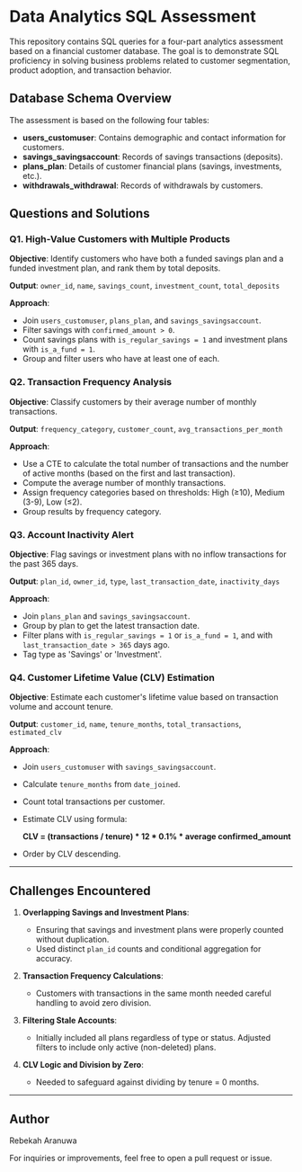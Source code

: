 # Data Analytics SQL Assessment

This repository contains SQL queries for a four-part analytics assessment based on a financial customer database. The goal is to demonstrate SQL proficiency in solving business problems related to customer segmentation, product adoption, and transaction behavior.

## Database Schema Overview

The assessment is based on the following four tables:

* **users\_customuser**: Contains demographic and contact information for customers.
* **savings\_savingsaccount**: Records of savings transactions (deposits).
* **plans\_plan**: Details of customer financial plans (savings, investments, etc.).
* **withdrawals\_withdrawal**: Records of withdrawals by customers.

## Questions and Solutions

### Q1. High-Value Customers with Multiple Products

**Objective**: Identify customers who have both a funded savings plan and a funded investment plan, and rank them by total deposits.

**Output**: `owner_id`, `name`, `savings_count`, `investment_count`, `total_deposits`

**Approach**:

* Join `users_customuser`, `plans_plan`, and `savings_savingsaccount`.
* Filter savings with `confirmed_amount > 0`.
* Count savings plans with `is_regular_savings = 1` and investment plans with `is_a_fund = 1`.
* Group and filter users who have at least one of each.

### Q2. Transaction Frequency Analysis

**Objective**: Classify customers by their average number of monthly transactions.

**Output**: `frequency_category`, `customer_count`, `avg_transactions_per_month`

**Approach**:

* Use a CTE to calculate the total number of transactions and the number of active months (based on the first and last transaction).
* Compute the average number of monthly transactions.
* Assign frequency categories based on thresholds: High (≥10), Medium (3-9), Low (≤2).
* Group results by frequency category.

### Q3. Account Inactivity Alert

**Objective**: Flag savings or investment plans with no inflow transactions for the past 365 days.

**Output**: `plan_id`, `owner_id`, `type`, `last_transaction_date`, `inactivity_days`

**Approach**:

* Join `plans_plan` and `savings_savingsaccount`.
* Group by plan to get the latest transaction date.
* Filter plans with `is_regular_savings = 1` or `is_a_fund = 1`, and with `last_transaction_date > 365` days ago.
* Tag type as 'Savings' or 'Investment'.

### Q4. Customer Lifetime Value (CLV) Estimation

**Objective**: Estimate each customer's lifetime value based on transaction volume and account tenure.

**Output**: `customer_id`, `name`, `tenure_months`, `total_transactions`, `estimated_clv`

**Approach**:

* Join `users_customuser` with `savings_savingsaccount`.

* Calculate `tenure_months` from `date_joined`.

* Count total transactions per customer.

* Estimate CLV using formula:

  **CLV = (transactions / tenure) \* 12 \* 0.1% \* average confirmed\_amount**

* Order by CLV descending.

---

## Challenges Encountered

1. **Overlapping Savings and Investment Plans**:

   * Ensuring that savings and investment plans were properly counted without duplication.
   * Used distinct `plan_id` counts and conditional aggregation for accuracy.

2. **Transaction Frequency Calculations**:

   * Customers with transactions in the same month needed careful handling to avoid zero division.
   
3. **Filtering Stale Accounts**:

   * Initially included all plans regardless of type or status. Adjusted filters to include only active (non-deleted) plans.

4. **CLV Logic and Division by Zero**:

   * Needed to safeguard against dividing by tenure = 0 months.

---

## Author

Rebekah Aranuwa

For inquiries or improvements, feel free to open a pull request or issue.

